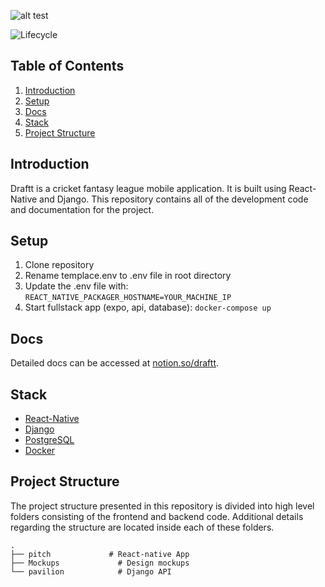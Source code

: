![alt test](mockups/Logo.png)

![Lifecycle][lifecycle]

## Table of Contents

1. [Introduction](#introduction)
1. [Setup](#setup)
1. [Docs](#docs)
1. [Stack](#stack)
1. [Project Structure](#project-structure)

## Introduction

Draftt is a cricket fantasy league mobile application. It is built using React-Native and Django. This repository contains all of the development code and documentation for the project.

## Setup

1. Clone repository
2. Rename templace.env to .env file in root directory
3. Update the .env file with:
   `REACT_NATIVE_PACKAGER_HOSTNAME=YOUR_MACHINE_IP`
4. Start fullstack app (expo, api, database): `docker-compose up`

## Docs

Detailed docs can be accessed at [notion.so/draftt](https://notion.so/draftt/).

## Stack

-   [React-Native](https://facebook.github.io/react-native/)
-   [Django](https://www.djangoproject.com/)
-   [PostgreSQL](https://www.postgresql.org/)
-   [Docker](https://www.docker.com/)

## Project Structure

The project structure presented in this repository is divided into high level folders consisting of the frontend and backend code. Additional details regarding the structure are located inside each of these folders.

```
.
├── pitch  			  # React-native App
├── Mockups  			# Design mockups
└── pavilion  			# Django API
```


[lifecycle]: https://img.shields.io/badge/lifecycle-early%20development-orange
